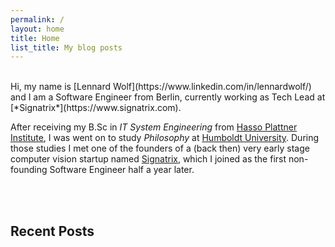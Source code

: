 ```yaml
---
permalink: /
layout: home
title: Home
list_title: My blog posts
---
```


<br />
Hi, my name is [Lennard Wolf](https://www.linkedin.com/in/lennardwolf/) and I am a Software Engineer from Berlin, currently working as Tech Lead at [*Signatrix*](https://www.signatrix.com).

After receiving my B.Sc in *IT System Engineering* from [Hasso Plattner Institute](https://hpi.de), I was went on to study *Philosophy* at [Humboldt University](https://www.hu-berlin.de/de).
During those studies I met one of the founders of a (back then) very early stage computer vision startup named [Signatrix](https://www.signatrix.com), which I joined as the first non-founding Software Engineer half a year later.

<br />
<br />
<h2 class="page-heading">Recent Posts </h2>
